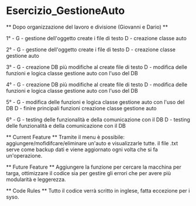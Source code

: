 # Esercizio_GestioneAuto

** Dopo organizzazione del lavoro e divisione (Giovanni e Dario) **

1° - 
G - gestione dell'oggetto create i file di testo
D - creazione classe auto

2° - 
G - gestione dell'oggetto create i file di testo
D - creazione classe gestione auto

3° - 
G - creazione DB più modifiche al create file di testo
D - modifica delle funzioni e logica classe gestione auto con l'uso del DB

4° - 
G - creazione DB più modifiche al create file di testo
D - modifica delle funzioni e logica classe gestione auto con l'uso del DB

5° - 
G - modifica delle funzioni e logica classe gestione auto con l'uso del DB
D - finire principali funzioni creazione classe gestione auto 

6° - 
G - testing delle funzionalità e della comunicazione con il DB
D - testing delle funzionalità e della comunicazione con il DB

** Current Feature **
Tramite il menu è possibile: aggiungere/mofidifcare/eliminare un'auto e visualizzarle tutte.
il file .txt serve come backup dati e viene aggiornato ogni volta che si fa un'operazione.

** Future Feature **
Aggiungere la funzione per cercare la macchina per targa, ottimizzare il codice sia per gestire gli errori che per avere più modularità e leggerezza.

** Code Rules **
Tutto il codice verrà scritto in inglese, fatta eccezione per i syso.
